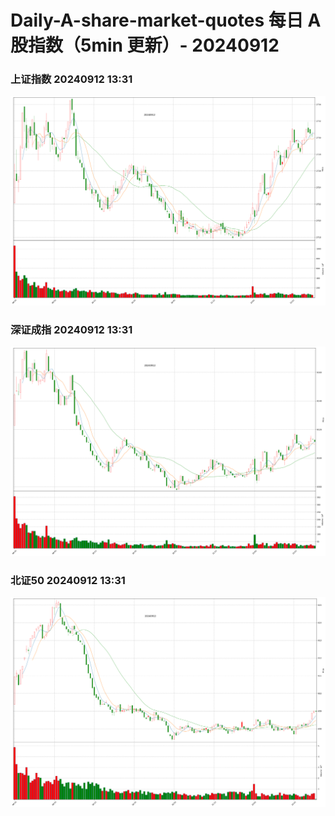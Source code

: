 
# Daily-A-share-market-quotes 每日 A 股指数（5min 更新）- 20240912

### 上证指数 20240912 13:31
![](./fig/2024/9/20240912-sh000001.png)

### 深证成指 20240912 13:31
![](./fig/2024/9/20240912-sz399001.png)

### 北证50 20240912 13:31
![](./fig/2024/9/20240912-bj899050.png)
